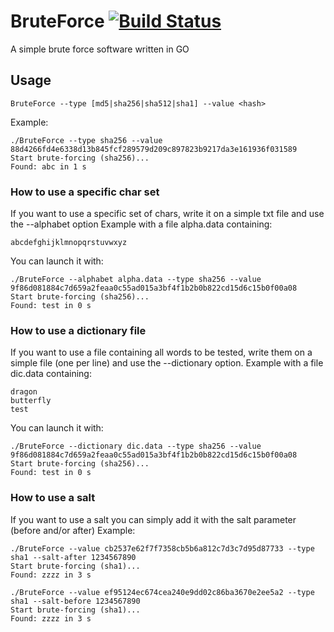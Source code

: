 # BruteForce [![Build Status](https://travis-ci.org/ngirot/BruteForce.svg?branch=master)](https://travis-ci.org/ngirot/BruteForce)
A simple brute force software written in GO

## Usage

```
BruteForce --type [md5|sha256|sha512|sha1] --value <hash>
```

Example: 
```
./BruteForce --type sha256 --value 88d4266fd4e6338d13b845fcf289579d209c897823b9217da3e161936f031589
Start brute-forcing (sha256)...
Found: abc in 1 s
```

### How to use a specific char set 
If you want to use a specific set of chars, write it on a simple txt file and use the --alphabet option
Example with a file alpha.data containing:
```
abcdefghijklmnopqrstuvwxyz
```

You can launch it with:
```
./BruteForce --alphabet alpha.data --type sha256 --value 9f86d081884c7d659a2feaa0c55ad015a3bf4f1b2b0b822cd15d6c15b0f00a08
Start brute-forcing (sha256)...
Found: test in 0 s
```

### How to use a dictionary file
If you want to use a file containing all words to be tested, write them on a simple file (one per line) and use the --dictionary option.
Example with a file dic.data containing:

```
dragon
butterfly
test
```

You can launch it with:
```
./BruteForce --dictionary dic.data --type sha256 --value 9f86d081884c7d659a2feaa0c55ad015a3bf4f1b2b0b822cd15d6c15b0f00a08
Start brute-forcing (sha256)...
Found: test in 0 s
```

### How to use a salt
If you want to use a salt you can simply add it with the salt parameter (before and/or after)
Example:
```
./BruteForce --value cb2537e62f7f7358cb5b6a812c7d3c7d95d87733 --type sha1 --salt-after 1234567890
Start brute-forcing (sha1)...
Found: zzzz in 3 s
```
```
./BruteForce --value ef95124ec674cea240e9dd02c86ba3670e2ee5a2 --type sha1 --salt-before 1234567890
Start brute-forcing (sha1)...
Found: zzzz in 3 s
```